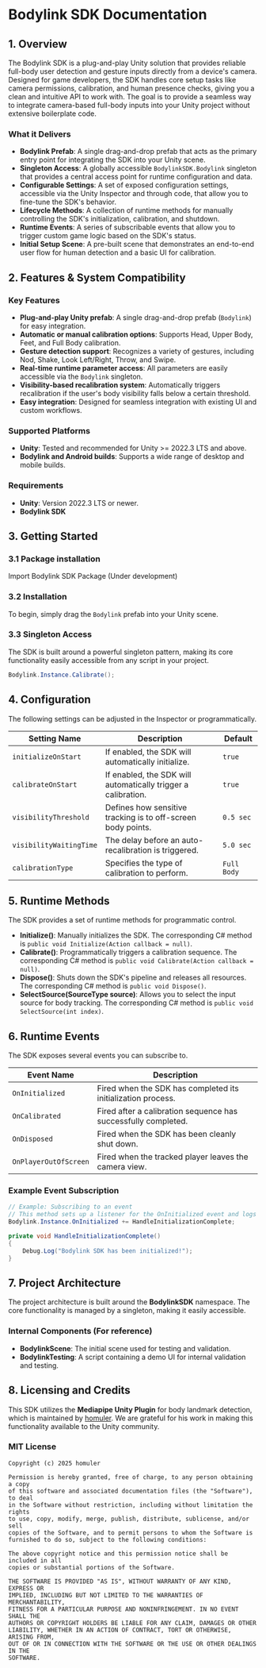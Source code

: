 # Bodylink SDK Documentation

## 1\. Overview

The Bodylink SDK is a plug-and-play Unity solution that provides reliable full-body user detection and gesture inputs directly from a device's camera. Designed for game developers, the SDK handles core setup tasks like camera permissions, calibration, and human presence checks, giving you a clean and intuitive API to work with. The goal is to provide a seamless way to integrate camera-based full-body inputs into your Unity project without extensive boilerplate code.

### What it Delivers

*   **Bodylink Prefab**: A single drag-and-drop prefab that acts as the primary entry point for integrating the SDK into your Unity scene.
*   **Singleton Access**: A globally accessible `BodylinkSDK.Bodylink` singleton that provides a central access point for runtime configuration and data.
*   **Configurable Settings**: A set of exposed configuration settings, accessible via the Unity Inspector and through code, that allow you to fine-tune the SDK's behavior.
*   **Lifecycle Methods**: A collection of runtime methods for manually controlling the SDK's initialization, calibration, and shutdown.
*   **Runtime Events**: A series of subscribable events that allow you to trigger custom game logic based on the SDK's status.
*   **Initial Setup Scene**: A pre-built scene that demonstrates an end-to-end user flow for human detection and a basic UI for calibration.

## 2\. Features & System Compatibility

### Key Features

*   **Plug-and-play Unity prefab**: A single drag-and-drop prefab (`Bodylink`) for easy integration.
*   **Automatic or manual calibration options**: Supports Head, Upper Body, Feet, and Full Body calibration.
*   **Gesture detection support**: Recognizes a variety of gestures, including Nod, Shake, Look Left/Right, Throw, and Swipe.
*   **Real-time runtime parameter access**: All parameters are easily accessible via the `Bodylink` singleton.
*   **Visibility-based recalibration system**: Automatically triggers recalibration if the user's body visibility falls below a certain threshold.
*   **Easy integration**: Designed for seamless integration with existing UI and custom workflows.

### Supported Platforms

*   **Unity**: Tested and recommended for Unity >= 2022.3 LTS and above.
*   **Bodylink and Android builds**: Supports a wide range of desktop and mobile builds.

### Requirements

*   **Unity**: Version 2022.3 LTS or newer.
*   **Bodylink SDK**

## 3\. Getting Started
### 3.1 Package installation

Import Bodylink SDK Package (Under development)

### 3.2 Installation

To begin, simply drag the `Bodylink` prefab into your Unity scene.

### 3.3 Singleton Access

The SDK is built around a powerful singleton pattern, making its core functionality easily accessible from any script in your project.

```csharp
Bodylink.Instance.Calibrate();
```

## 4\. Configuration

The following settings can be adjusted in the Inspector or programmatically.

| Setting Name | Description | Default |
| --- | --- | --- |
| `initializeOnStart` | If enabled, the SDK will automatically initialize. | `true` |
| `calibrateOnStart` | If enabled, the SDK will automatically trigger a calibration. | `true` |
| `visibilityThreshold` | Defines how sensitive tracking is to off-screen body points. | `0.5 sec` |
| `visibilityWaitingTime` | The delay before an auto-recalibration is triggered. | `5.0 sec` |
| `calibrationType` | Specifies the type of calibration to perform. | `Full Body` |

## 5\. Runtime Methods

The SDK provides a set of runtime methods for programmatic control.

*   **Initialize()**: Manually initializes the SDK. The corresponding C# method is `public void Initialize(Action callback = null)`.
*   **Calibrate()**: Programmatically triggers a calibration sequence. The corresponding C# method is `public void Calibrate(Action callback = null)`.
*   **Dispose()**: Shuts down the SDK's pipeline and releases all resources. The corresponding C# method is `public void Dispose()`.
*   **SelectSource(SourceType source)**: Allows you to select the input source for body tracking. The corresponding C# method is `public void SelectSource(int index)`.

## 6\. Runtime Events

The SDK exposes several events you can subscribe to.

| Event Name | Description |
| --- | --- |
| `OnInitialized` | Fired when the SDK has completed its initialization process. |
| `OnCalibrated` | Fired after a calibration sequence has successfully completed. |
| `OnDisposed` | Fired when the SDK has been cleanly shut down. |
| `OnPlayerOutOfScreen` | Fired when the tracked player leaves the camera view. |

### Example Event Subscription

```csharp
// Example: Subscribing to an event
// This method sets up a listener for the OnInitialized event and logs a message.
Bodylink.Instance.OnInitialized += HandleInitializationComplete;

private void HandleInitializationComplete()
{
    Debug.Log("Bodylink SDK has been initialized!");
}
```

## 7\. Project Architecture

The project architecture is built around the **BodylinkSDK** namespace. The core functionality is managed by a singleton, making it easily accessible.

### Internal Components (For reference)

*   **BodylinkScene**: The initial scene used for testing and validation.
*   **BodylinkTesting**: A script containing a demo UI for internal validation and testing.

## 8\. Licensing and Credits

This SDK utilizes the **Mediapipe Unity Plugin** for body landmark detection, which is maintained by [homuler](#). We are grateful for his work in making this functionality available to the Unity community.

### MIT License

    Copyright (c) 2025 homuler
    
    Permission is hereby granted, free of charge, to any person obtaining a copy
    of this software and associated documentation files (the "Software"), to deal
    in the Software without restriction, including without limitation the rights
    to use, copy, modify, merge, publish, distribute, sublicense, and/or sell
    copies of the Software, and to permit persons to whom the Software is
    furnished to do so, subject to the following conditions:
    
    The above copyright notice and this permission notice shall be included in all
    copies or substantial portions of the Software.
    
    THE SOFTWARE IS PROVIDED "AS IS", WITHOUT WARRANTY OF ANY KIND, EXPRESS OR
    IMPLIED, INCLUDING BUT NOT LIMITED TO THE WARRANTIES OF MERCHANTABILITY,
    FITNESS FOR A PARTICULAR PURPOSE AND NONINFRINGEMENT. IN NO EVENT SHALL THE
    AUTHORS OR COPYRIGHT HOLDERS BE LIABLE FOR ANY CLAIM, DAMAGES OR OTHER
    LIABILITY, WHETHER IN AN ACTION OF CONTRACT, TORT OR OTHERWISE, ARISING FROM,
    OUT OF OR IN CONNECTION WITH THE SOFTWARE OR THE USE OR OTHER DEALINGS IN THE
    SOFTWARE.
